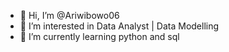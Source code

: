 - 👋 Hi, I’m @Ariwibowo06
- 👀 I’m interested in Data Analyst | Data Modelling 
- 🌱 I’m currently learning python and sql

<!---
Ariwibowo06/Ariwibowo06 is a ✨ special ✨ repository because its `README.md` (this file) appears on your GitHub profile.
You can click the Preview link to take a look at your changes.
--->
